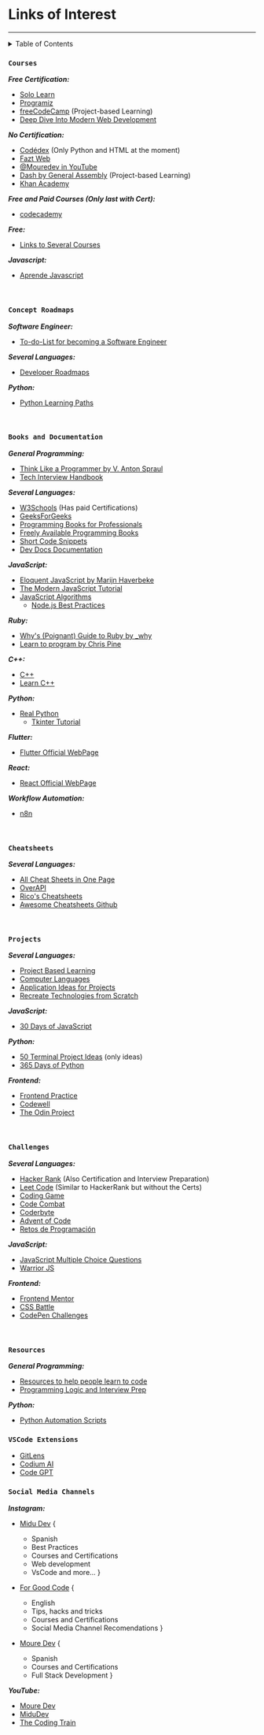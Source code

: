 # Links of Interest
---

<details>
<summary>Table of Contents</summary>

1. [Courses](#courses)
1. [Concept Roadmaps](#concept-roadmaps)
1. [Books & Docs](#books-and-documentation)
1. [Cheatsheets](#cheatsheets)
1. [Projects](#projects)
1. [Challenges](#challenges)
1. [Resources](#resources)
1. [VSCode Extensions](#vscode-extensions)

</details>



### `Courses`

***Free Certification:***
- [Solo Learn](https://www.sololearn.com)
- [Programiz](https://www.programiz.com)
- [freeCodeCamp](https://www.freecodecamp.org) (Project-based Learning)
- [Deep Dive Into Modern Web Development](https://fullstackopen.com/en/)

***No Certification:***
- [Codédex](https://www.codedex.io) (Only Python and HTML at the moment)
- [Fazt Web](https://www.faztweb.com)
- [@Mouredev in YouTube](https://www.youtube.com/@mouredev)
- [Dash by General Assembly](https://dash.generalassemb.ly) (Project-based Learning)
- [Khan Academy](https://www.khanacademy.org/computing)

***Free and Paid Courses (Only last with Cert):***
- [codecademy](https://www.codecademy.com)

***Free:***
- [Links to Several Courses](https://laprovittera.com/certificaciones-y-cursos-gratuitos-en-ciberseguridad/#Programacion)

***Javascript:***
- [Aprende Javascript](https://www.aprendejavascript.dev)

<br>

### `Concept Roadmaps`
***Software Engineer:***
- [To-do-List for becoming a Software Engineer](https://github.com/jwasham/coding-interview-university)

***Several Languages:***
- [Developer Roadmaps](https://roadmap.sh)

***Python:***
- [Python Learning Paths](https://realpython.com/learning-paths/)

<br>

### `Books and Documentation`
***General Programming:***
- [Think Like a Programmer by V. Anton Spraul](http://www.r-5.org/files/books/computers/overviews/patterns/V_Anton_Spraul-Think_Like_a_Programmer-EN.pdf)
- [Tech Interview Handbook](https://www.techinterviewhandbook.org)

***Several Languages:***
- [W3Schools](https://www.w3schools.com) (Has paid Certifications)
- [GeeksForGeeks](https://www.geeksforgeeks.org)
- [Programming Books for Professionals](https://books.goalkicker.com)
- [Freely Available Programming Books](https://github.com/EbookFoundation/free-programming-books)
- [Short Code Snippets](https://www.30secondsofcode.org)
- [Dev Docs Documentation](https://devdocs.io)

***JavaScript:***
- [Eloquent JavaScript by Marijn Haverbeke](www.eloquentjavascript.net)
- [The Modern JavaScript Tutorial](https://www.javascript.info)
- [JavaScript Algorithms](https://github.com/trekhleb/javascript-algorithms)
    - [Node.js Best Practices](https://github.com/goldbergyoni/nodebestpractices)

***Ruby:***
- [Why's (Poignant) Guide to Ruby by _why](https://poignant.guide)
- [Learn to program by Chris Pine](https://pine.fm/LearnToProgram/)

***C++:***
- [C++](https://www.cplusplus.com)
- [Learn C++](https://www.learncpp.com)

***Python:***
- [Real Python](https://www.realpython.com)
    - [Tkinter Tutorial](https://www.pythontutorial.net/tkinter/)

***Flutter:***
- [Flutter Official WebPage](https://www.flutter.dev)

***React:***
- [React Official WebPage](https://react.dev)

***Workflow Automation:***
- [n8n](https://docs.n8n.io/courses/level-one/)

<br>

### `Cheatsheets`
***Several Languages:***
- [All Cheat Sheets in One Page](http://www.cheat-sheets.org)
- [OverAPI](https://overapi.com)
- [Rico's Cheatsheets](https://devhints.io)
- [Awesome Cheatsheets Github](https://lecoupa.github.io/awesome-cheatsheets/)

<br>

### `Projects`
***Several Languages:***
- [Project Based Learning](https://github.com/practical-tutorials/project-based-learning)
- [Computer Languages](https://www.clcoding.com)
- [Application Ideas for Projects](https://github.com/florinpop17/app-ideas)
- [Recreate Technologies from Scratch](https://github.com/codecrafters-io/build-your-own-x)

***JavaScript:***
- [30 Days of JavaScript](https://www.javascript30.com)

***Python:***
- [50 Terminal Project Ideas](https://www.codedex.io/projects/50-terminal-project-ideas-using-python) (only ideas)
- [365 Days of Python](https://www.youtube.com/playlist?list=PLeLGx0BaYD6Zr_3ReRhyZHLoO35uEVmcJ)

***Frontend:***
- [Frontend Practice](https://www.frontendpractice.com/projects)
- [Codewell](https://www.codewell.cc)
- [The Odin Project](https://www.theodinproject.com)

<br>

### `Challenges`
***Several Languages:***
- [Hacker Rank](https://www.hackerrank.com) (Also Certification and Interview Preparation)
- [Leet Code](https://leetcode.com/explore/) (Similar to HackerRank but without the Certs)
- [Coding Game](https://www.codingame.com)
- [Code Combat](https://codecombat.com)
- [Coderbyte](https://coderbyte.com/developers)
- [Advent of Code](https://adventofcode.com)
- [Retos de Programación](https://retosdeprogramacion.com)

***JavaScript:***
- [JavaScript Multiple Choice Questions](https://github.com/lydiahallie/javascript-questions)
- [Warrior JS](https://warriorjs.com)

***Frontend:***
- [Frontend Mentor](https://www.frontendmentor.io)
- [CSS Battle](https://cssbattle.dev)
- [CodePen Challenges](https://codepen.io/challenges)

<br>

### `Resources`
***General Programming:***
- [Resources to help people learn to code](https://github.com/collections/learn-to-code)
- [Programming Logic and Interview Prep](https://codesignal.com/developers/)

***Python:***
- [Python Automation Scripts](https://www.freecodecamp.org/news/python-automation-scripts/)

### `VSCode Extensions`
- [GitLens](https://marketplace.visualstudio.com/items?itemName=eamodio.gitlens)
- [Codium AI](https://marketplace.visualstudio.com/items?itemName=Codium.codium)
- [Code GPT](https://marketplace.visualstudio.com/items?itemName=DanielSanMedium.dscodegpt)

### `Social Media Channels`
***Instagram:***
- [Midu Dev](https://www.instagram.com/midu.dev/) {
    - Spanish
    - Best Practices
    - Courses and Certifications
    - Web development
    - VsCode and more...
}

- [For Good Code](https://www.instagram.com/forgoodcode/) {
    - English
    - Tips, hacks and tricks
    - Courses and Certifications
    - Social Media Channel Recomendations
}

- [Moure Dev](https://www.instagram.com/mouredev/) {
    - Spanish
    - Courses and Certifications
    - Full Stack Development
}

***YouTube:***
- [Moure Dev](https://www.youtube.com/@mouredev)
- [MiduDev](www.youtube.com/@midudev)
- [The Coding Train](https://www.youtube.com/@TheCodingTrain)
